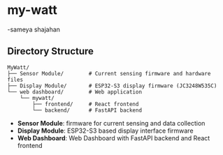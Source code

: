 # my-watt
-sameya shajahan

## Directory Structure
```
MyWatt/
├── Sensor Module/        # Current sensing firmware and hardware files
├── Display Module/       # ESP32-S3 display firmware (JC3248W535C)
└── web dashboard/        # Web application
    └── mywatt/
        ├── frontend/     # React frontend
        └── backend/      # FastAPI backend
```
- **Sensor Module**: firmware for current sensing and data collection
- **Display Module**: ESP32-S3 based  display interface firmware
- **Web Dashboard**: Web Dashboard with FastAPI backend and React frontend